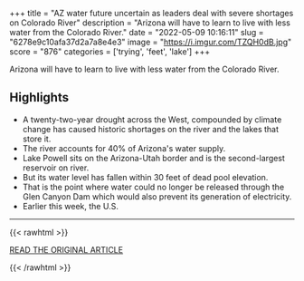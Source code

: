 +++
title = "AZ water future uncertain as leaders deal with severe shortages on Colorado River"
description = "Arizona will have to learn to live with less water from the Colorado River."
date = "2022-05-09 10:16:11"
slug = "6278e9c10afa37d2a7a8e4e3"
image = "https://i.imgur.com/TZQH0dB.jpg"
score = "876"
categories = ['trying', 'feet', 'lake']
+++

Arizona will have to learn to live with less water from the Colorado River.

## Highlights

- A twenty-two-year drought across the West, compounded by climate change has caused historic shortages on the river and the lakes that store it.
- The river accounts for 40% of Arizona's water supply.
- Lake Powell sits on the Arizona-Utah border and is the second-largest reservoir on river.
- But its water level has fallen within 30 feet of dead pool elevation.
- That is the point where water could no longer be released through the Glen Canyon Dam which would also prevent its generation of electricity.
- Earlier this week, the U.S.

---

{{< rawhtml >}}
  <p class="article-category">
    <a target="_blank" href="https://www.abc15.com/weather/impact-earth/az-water-future-uncertain-as-leaders-deal-with-severe-shortages-on-colorado-river">READ THE ORIGINAL ARTICLE</a>
  </p>
{{< /rawhtml >}}
